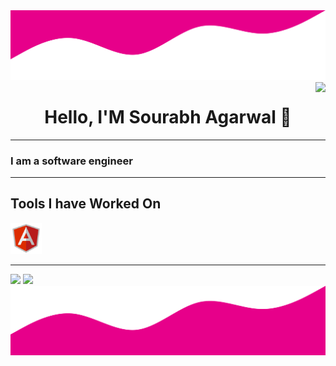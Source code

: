 <html>
<head>
</head>
<body>
<img src="wave_up.svg"/>
<div>
<img src="https://komarev.com/ghpvc/?username=sourabhagarwal07&color=dc143c" align="right" height="20px"/>
</div>
<div>
<h1 align="center">Hello, I'M Sourabh Agarwal 👋</h1>
</div>
<hr>
<div>
<p><h3>I am a software engineer </h3></p>
</div>
<hr>
<div>
<p><h2>Tools I have Worked On</h2></p>
<img src="angular.svg" height="50px" width="50px"/>
</div>
<hr>
<div>
<img src="https://github-readme-stats.vercel.app/api?username=sourabhagarwal07&show_icons=true&theme=radical"/>
<img src="https://github-readme-stats.vercel.app/api/top-langs/?username=sourabhagarwal07&langs_count=8&show_icons=true&theme=radical&layout=compact"/>
</div>
<img src="wave_down.svg"/>
</body>
</html>
